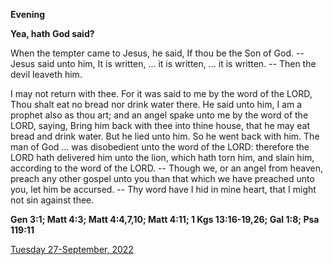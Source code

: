 **Evening**

**Yea, hath God said?**
 
When the tempter came to Jesus, he said, If thou be the Son of God. -- Jesus said unto him, It is written, ... it is written, ... it is written. -- Then the devil leaveth him.
 
I may not return with thee. For it was said to me by the word of the LORD, Thou shalt eat no bread nor drink water there. He said unto him, I am a prophet also as thou art; and an angel spake unto me by the word of the LORD, saying, Bring him back with thee into thine house, that he may eat bread and drink water. But he lied unto him. So he went back with him. The man of God ... was disobedient unto the word of the LORD: therefore the LORD hath delivered him unto the lion, which hath torn him, and slain him, according to the word of the LORD. -- Though we, or an angel from heaven, preach any other gospel unto you than that which we have preached unto you, let him be accursed. -- Thy word have I hid in mine heart, that I might not sin against thee.  

**Gen 3:1; Matt 4:3; Matt 4:4,7,10; Matt 4:11; 1 Kgs 13:16-19,26; Gal 1:8; Psa 119:11**

[Tuesday 27-September, 2022](https://t.me/daily_light)

